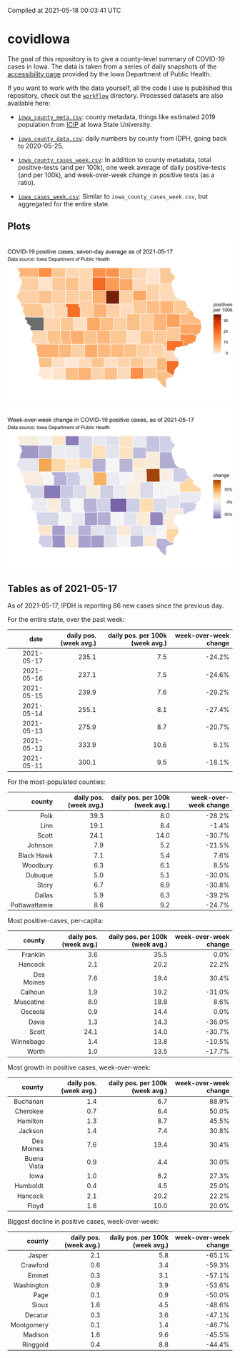 Compiled at 2021-05-18 00:03:41 UTC

<!-- README.md is generated from README.Rmd. Please edit that file -->

# covidIowa

<!-- badges: start -->

<!-- badges: end -->

The goal of this repository is to give a county-level summary of
COVID-19 cases in Iowa. The data is taken from a series of daily
snapshots of the [accessibility
page](https://coronavirus.iowa.gov/pages/access) provided by the Iowa
Department of Public Health.

If you want to work with the data yourself, all the code I use is
published this repository, check out the [`workflow`](workflow)
directory. Processed datasets are also available here:

  - [`iowa_county_meta.csv`](https://raw.githubusercontent.com/ijlyttle/covidIowa/master/workflow/data/99-publish/iowa_county_meta.csv):
    county metadata, things like estimated 2019 population from
    [ICIP](https://www.icip.iastate.edu/tables/population/counties-estimates)
    at Iowa State University.

  - [`iowa_county_data.csv`](https://raw.githubusercontent.com/ijlyttle/covidIowa/master/workflow/data/99-publish/iowa_county_data.csv):
    daily numbers by county from IDPH, going back to 2020-05-25.

  - [`iowa_county_cases_week.csv`](https://raw.githubusercontent.com/ijlyttle/covidIowa/master/workflow/data/99-publish/iowa_county_data.csv):
    In addition to county metadata, total positive-tests (and per 100k),
    one week average of daily positive-tests (and per 100k), and
    week-over-week change in positive tests (as a ratio).

  - [`iowa_cases_week.csv`](https://raw.githubusercontent.com/ijlyttle/covidIowa/master/workflow/data/99-publish/iowa_cases_week.csv):
    Similar to `iowa_county_cases_week.csv`, but aggregated for the
    entire state.

## Plots

![](workflow/data/99-publish/iowa_cases.png)

![](workflow/data/99-publish/iowa_change.png)

## Tables as of 2021-05-17

As of 2021-05-17, IPDH is reporting 86 new cases since the previous day.

For the entire state, over the past week:

|       date | daily pos. (week avg.) | daily pos. per 100k (week avg.) | week-over-week change |
| ---------: | ---------------------: | ------------------------------: | --------------------: |
| 2021-05-17 |                  235.1 |                             7.5 |               \-24.2% |
| 2021-05-16 |                  237.1 |                             7.5 |               \-24.6% |
| 2021-05-15 |                  239.9 |                             7.6 |               \-29.2% |
| 2021-05-14 |                  255.1 |                             8.1 |               \-27.4% |
| 2021-05-13 |                  275.9 |                             8.7 |               \-20.7% |
| 2021-05-12 |                  333.9 |                            10.6 |                  6.1% |
| 2021-05-11 |                  300.1 |                             9.5 |               \-18.1% |

For the most-populated counties:

|        county | daily pos. (week avg.) | daily pos. per 100k (week avg.) | week-over-week change |
| ------------: | ---------------------: | ------------------------------: | --------------------: |
|          Polk |                   39.3 |                             8.0 |               \-28.2% |
|          Linn |                   19.1 |                             8.4 |                \-1.4% |
|         Scott |                   24.1 |                            14.0 |               \-30.7% |
|       Johnson |                    7.9 |                             5.2 |               \-21.5% |
|    Black Hawk |                    7.1 |                             5.4 |                  7.6% |
|      Woodbury |                    6.3 |                             6.1 |                  8.5% |
|       Dubuque |                    5.0 |                             5.1 |               \-30.0% |
|         Story |                    6.7 |                             6.9 |               \-30.8% |
|        Dallas |                    5.9 |                             6.3 |               \-39.2% |
| Pottawattamie |                    8.6 |                             9.2 |               \-24.7% |

Most positive-cases, per-capita:

|     county | daily pos. (week avg.) | daily pos. per 100k (week avg.) | week-over-week change |
| ---------: | ---------------------: | ------------------------------: | --------------------: |
|   Franklin |                    3.6 |                            35.5 |                  0.0% |
|    Hancock |                    2.1 |                            20.2 |                 22.2% |
| Des Moines |                    7.6 |                            19.4 |                 30.4% |
|    Calhoun |                    1.9 |                            19.2 |               \-31.0% |
|  Muscatine |                    8.0 |                            18.8 |                  8.6% |
|    Osceola |                    0.9 |                            14.4 |                  0.0% |
|      Davis |                    1.3 |                            14.3 |               \-36.0% |
|      Scott |                   24.1 |                            14.0 |               \-30.7% |
|  Winnebago |                    1.4 |                            13.8 |               \-10.5% |
|      Worth |                    1.0 |                            13.5 |               \-17.7% |

Most growth in positive cases, week-over-week:

|      county | daily pos. (week avg.) | daily pos. per 100k (week avg.) | week-over-week change |
| ----------: | ---------------------: | ------------------------------: | --------------------: |
|    Buchanan |                    1.4 |                             6.7 |                 88.9% |
|    Cherokee |                    0.7 |                             6.4 |                 50.0% |
|    Hamilton |                    1.3 |                             8.7 |                 45.5% |
|     Jackson |                    1.4 |                             7.4 |                 30.8% |
|  Des Moines |                    7.6 |                            19.4 |                 30.4% |
| Buena Vista |                    0.9 |                             4.4 |                 30.0% |
|        Iowa |                    1.0 |                             6.2 |                 27.3% |
|    Humboldt |                    0.4 |                             4.5 |                 25.0% |
|     Hancock |                    2.1 |                            20.2 |                 22.2% |
|       Floyd |                    1.6 |                            10.0 |                 20.0% |

Biggest decline in positive cases, week-over-week:

|     county | daily pos. (week avg.) | daily pos. per 100k (week avg.) | week-over-week change |
| ---------: | ---------------------: | ------------------------------: | --------------------: |
|     Jasper |                    2.1 |                             5.8 |               \-65.1% |
|   Crawford |                    0.6 |                             3.4 |               \-59.3% |
|      Emmet |                    0.3 |                             3.1 |               \-57.1% |
| Washington |                    0.9 |                             3.9 |               \-53.6% |
|       Page |                    0.1 |                             0.9 |               \-50.0% |
|      Sioux |                    1.6 |                             4.5 |               \-48.6% |
|    Decatur |                    0.3 |                             3.6 |               \-47.1% |
| Montgomery |                    0.1 |                             1.4 |               \-46.7% |
|    Madison |                    1.6 |                             9.6 |               \-45.5% |
|   Ringgold |                    0.4 |                             8.8 |               \-44.4% |
